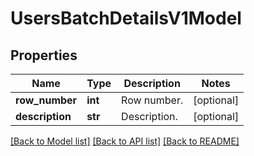 # UsersBatchDetailsV1Model

## Properties
Name | Type | Description | Notes
------------ | ------------- | ------------- | -------------
**row_number** | **int** | Row number. | [optional] 
**description** | **str** | Description. | [optional] 

[[Back to Model list]](../README.md#documentation-for-models) [[Back to API list]](../README.md#documentation-for-api-endpoints) [[Back to README]](../README.md)



